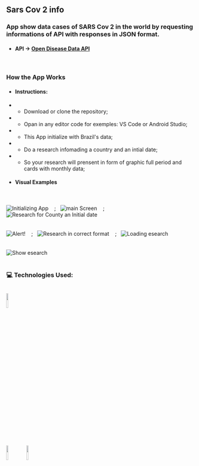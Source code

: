 ## Sars Cov 2 info

### App show data cases of SARS Cov 2 in the world by requesting informations of API with responses in JSON format.
* #### API -> [Open Disease Data API](https://disease.sh/v3/covid-19/historical)
&nbsp; &nbsp;
### How the App Works
* #### Instructions:

* * Download or clone the repository;

* * Opan in any editor code for exemples: VS Code or Android Studio;

* * This App initialize with Brazil's data;

* * Do a research infomading a country and an intial date;

* * So your research will prensent in form of graphic full period and cards with monthly data;

* #### Visual Examples
<br/><br/>
![Initializing App](https://github.com/ArmandoPaulinoNeto/sars_cov_two_info/blob/main/screenshots/loading-initial.png)
&nbsp;&nbsp;&nbsp;;&nbsp;&nbsp;
![main Screen](https://github.com/ArmandoPaulinoNeto/sars_cov_two_info/blob/main/screenshots/default-research.png)
&nbsp;&nbsp;&nbsp;;&nbsp;&nbsp;
![Research for County an Initial date](https://github.com/ArmandoPaulinoNeto/sars_cov_two_info/blob/main/screenshots/research-validation.png)
<br/><br/><br/>
![Alert!](https://github.com/ArmandoPaulinoNeto/sars_cov_two_info/blob/main/screenshots/notifacation-error.png)
&nbsp;&nbsp;&nbsp;;&nbsp;&nbsp;
![Research in correct format](https://github.com/ArmandoPaulinoNeto/sars_cov_two_info/blob/main/screenshots/correct-research.png)
&nbsp;&nbsp;&nbsp;;&nbsp;&nbsp;
![Loading esearch](https://github.com/ArmandoPaulinoNeto/sars_cov_two_info/blob/main/screenshots/loading-research.png)
<br/><br/><br/>
![Show esearch](https://github.com/ArmandoPaulinoNeto/sars_cov_two_info/blob/main/screenshots/show-research.png)
<br/><br/>
### :computer: Technologies Used:
<br/>
<code><img width="10%" src="https://www.vectorlogo.zone/logos/visualstudio_code/visualstudio_code-ar21.svg"></code>
<br/>
<br/>
<code><img width="10%" src="https://www.vectorlogo.zone/logos/flutterio/flutterio-ar21~bgwhite.svg"></code>
<code><img width="10%" src="https://www.vectorlogo.zone/logos/json/json-ar21.svg"></code>
<br/>

